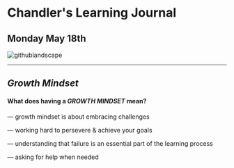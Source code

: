 # Chandler's Learning Journal

## Monday May 18th

![githublandscape](https://user-images.githubusercontent.com/65561871/82247136-c013f200-98fa-11ea-8aca-f4eb53fe50e4.jpg)

---
## *Growth Mindset*
#### What does having a ***GROWTH MINDSET*** mean?

&mdash; growth mindset is about embracing challenges   

&mdash; working hard to persevere & achieve your goals   

&mdash; understanding that failure is an essential part of the learning process   

&mdash; asking for help when needed   




